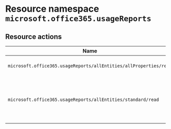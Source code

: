 # Resource namespace `microsoft.office365.usageReports`
## Resource actions
|Name|Description|Privileged|
|-|-|-|
|`microsoft.office365.usageReports/allEntities/allProperties/read`|Read Office 365 usage reports|False|
|`microsoft.office365.usageReports/allEntities/standard/read`|Read tenant-level aggregated Office 365 usage reports|False|
